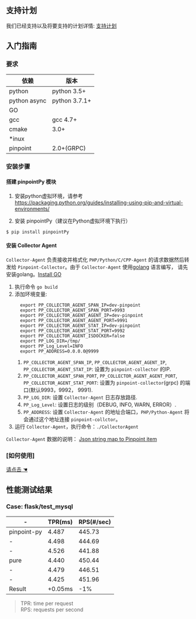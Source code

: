## 支持计划
我们已经支持以及将要支持的计划详情: [支持计划](SupportPlan.md)

## 入门指南

### 要求

依赖| 版本
---|----
python |python 3.5+
python async|python 3.7.1+
GO | | 
gcc|gcc 4.7+
cmake| 3.0+
*inux| 
pinpoint| 2.0+(GRPC)

### 安装步骤

#### 搭建 pinpointPy 模块

1. 安装python虚拟环境，请参考
https://packaging.python.org/guides/installing-using-pip-and-virtual-environments/

2. 安装 pinpointPy（建议在Python虚拟环境下执行）
```shell
$ pip install pinpointPy
```
#### 安装 Collector Agent
`Collector-Agent` 负责接收并格式化 `PHP/Python/C/CPP-Agent` 的请求数据然后转发给 `Pinpoint-Collector`。由于 `Collector-Agent` 使用[golang](https://golang.google.cn/) 语言编写， 请先安装golang。[Install GO](https://golang.google.cn/doc/install)

  1. 执行命令 `go build`
  2. 添加环境变量:
     ```
       export PP_COLLECTOR_AGENT_SPAN_IP=dev-pinpoint
       export PP_COLLECTOR_AGENT_SPAN_PORT=9993
       export PP_COLLECTOR_AGENT_AGENT_IP=dev-pinpoint
       export PP_COLLECTOR_AGENT_AGENT_PORT=9991
       export PP_COLLECTOR_AGENT_STAT_IP=dev-pinpoint
       export PP_COLLECTOR_AGENT_STAT_PORT=9992
       export PP_COLLECTOR_AGENT_ISDOCKER=false
       export PP_LOG_DIR=/tmp/
       export PP_Log_Level=INFO
       export PP_ADDRESS=0.0.0.0@9999
     ```
     1. `PP_COLLECTOR_AGENT_SPAN_IP`, `PP_COLLECTOR_AGENT_AGENT_IP`, `PP_COLLECTOR_AGENT_STAT_IP`: 设置为 `pinpoint-collector` 的IP.
     2. `PP_COLLECTOR_AGENT_SPAN_PORT`, `PP_COLLECTOR_AGENT_AGENT_PORT`, `PP_COLLECTOR_AGENT_STAT_PORT`: 设置为 `pinpoint-collector`(grpc) 的端口(默认9993，9992， 9991).
     3. `PP_LOG_DIR`: 设置 `Collector-Agent` 日志存放路径.
     4. `PP_Log_Level`: 设置日志的级别（DEBUG, INFO, WARN, ERROR）.
     5. `PP_ADDRESS`: 设置 `Collector-Agent` 的地址合端口，`PHP/Python-Agent` 将会通过这个地址连接 `pinpoint-collctor`。
  3. 运行 `Collector-Agent`，执行命令：`./CollectorAgent`
         
   `Collector-Agent` 数据的说明：
   [Json string map to Pinpoint item](../API/collector-agent/Readme.md)
   


### [如何使用]
[请点击 ☚](../../plugins/PY/Readme.md)


## 性能测试结果

### Case: flask/test_mysql

-|TPR(ms)|RPS(#/sec)
----|-----|----
pinpoint-py|4.487|445.73|
-|4.498 |444.69
-|4.526 |441.88
pure|4.440|450.44
-|4.479|446.51
-|4.425|451.96
Result|+0.05ms|-1%

> TPR: time per request         
> RPS: requests per second